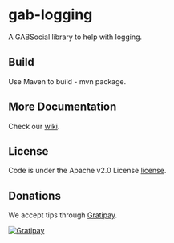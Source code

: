 gab-logging
=======
A GABSocial library to help with logging.


Build
---------
Use Maven to build - mvn package.


More Documentation
------------------
Check our [wiki][].


License
-------
Code is under the Apache v2.0 License [license].


Donations
---------
We accept tips through [Gratipay][tip].

[![Gratipay](https://img.shields.io/gratipay/sysdevone.svg?style=flat)](https://www.gittip.com/sysdevone/)


[license]:https://github.com/sysdevone/gab-logging/tree/master/LICENSE
[wiki]:https://github.com/sysdevone/gab-logging/wiki
[tip]:https://www.gratipay.com/sysdevone/